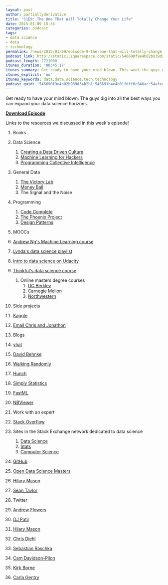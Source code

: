```yaml
---
layout: post
author: partiallyderivative
title: "S1E9: The One That Will Totally Change Your Life"
date: 2015-01-09 15:36
categories: podcast
tags:
- data science
- data
- technology
permalink: /news/2015/01/09/episode-9-the-one-that-will-totally-change-your-life
podcast_link: http://static1.squarespace.com/static/546690f9e4b02b939d34b2b1/546691b4e4b01fdff0c848ac/54afeb29e4b0a22a36921572/1420815185678/Partially_Derivative_Episode_9.mp3
podcast_length: 2721000
itunes_duration: '00:45:17'
itunes_summary: Get ready to have your mind blown. This week the guys dig into all the best ways you can expand your mind.
itunes_explicit: 'no'
itunes_keywords: data,data,science,tech,technology
podcast_guid: '546690f9e4b02b939d34b2b1:546691b4e4b01fdff0c848ac:54afea16e4b080132ef0a6ff'
---
```


Get ready to have your mind blown. The guys dig into all the best ways
you can expand your data science horizons.

[**Download Episode**](http://static1.squarespace.com/static/546690f9e4b02b939d34b2b1/546691b4e4b01fdff0c848ac/54afeb29e4b0a22a36921572/1420815185678/Partially_Derivative_Episode_9.mp3)

Links to the resources we discussed in this week's episode!

1.  Books
1.  Data Science
    1.  [Creating a Data Driven
        Culture](http://www.oreilly.com/data/free/data-driven.csp)
    2.  [Machine Learning for
        Hackers](http://www.amazon.com/Machine-Learning-Hackers-Drew-Conway/dp/1449303714)
    3.  [Programming Collective
        Intelligence](http://www.amazon.com/Programming-Collective-Intelligence-Building-Applications/dp/0596529325)

2.  General Data
    1.  [The Victory Lab](http://www.thevictorylab.com/)
    2.  [Money
        Ball](http://www.amazon.com/Moneyball-Art-Winning-Unfair-Game/dp/0393324818/ref=asap_bc?ie=UTF8)
    3.  The Signal and the Noise

3.  Programming
    1.  [Code
        Complete](http://www.amazon.com/Code-Complete-Practical-Handbook-Construction/dp/0735619670)
    2.  [The Phoenix
        Project](http://www.amazon.com/The-Phoenix-Project-Helping-Business/dp/0988262592)
    3.  [Design
        Patterns](http://www.amazon.com/Design-Patterns-Object-Oriented-Professional-Computing/dp/0201634988)

2.  MOOCs
1.  [Andrew Ng's Machine Learning
    course](https://www.coursera.org/course/ml)
2.  [Lynda's data science
    playlist](http://www.lynda.com/SharedPlaylist/ff466840b2ba481e82149ecca9a5bdd6)
3.  [Intro to data science on
    Udacity](https://www.udacity.com/course/ud359)
4.  [Thinkful's data science
    course](https://wow.thinkful.com/courses/learn-data-science-online/)
    1.  Online masters degree courses
        1.  [UC
            Berkley](http://requestinfo.datascience.berkeley.edu/index.html?s=mastersdatasciencesite&utm_source=mastersdatasciencesite&utm_medium=portal)
        2.  [Carnegie
            Mellon](http://www.heinz.cmu.edu/school-of-information-systems-and-management/information-technology-msit/curriculum/msit-bida/index.aspx)
        3.  [Northwestern](http://sps.northwestern.edu/program-areas/Graduate/predictive-analytics/index.php)

3.  Side projects
1.  [Kaggle](https://www.kaggle.com/competitions)
2.  [Email Chris and Jonathon](mailto:hello@partiallyderivative.com)

4.  Blogs
1.  [yhat](http://blog.yhathq.com/)
2.  [David Behnke](http://davebehnke.com/)
3.  [Walking Randomly](http://www.walkingrandomly.com/)
4.  [Hunch](http://hunch.net/)
5.  [Simply Statistics](http://simplystatistics.org/)
6.  [FastML](http://fastml.com/)

5.  [NBViewer](http://nbviewer.ipython.org/)
6.  Work with an expert
7.  [Stack Overflow](http://stackoverflow.com/)
1.  Sites in the Stack Exchange network dedicated to data science
    1.  [Data Science](http://datascience.stackexchange.com/)
    2.  [Stats](http://stats.stackexchange.com/)
    3.  [Computer Science](http://cs.stackexchange.com/)

8.  [GitHub](http://github.com)
1.  [Open Data Science
    Masters](https://github.com/datasciencemasters)
2.  [Hilary Mason](https://github.com/hmason)
3.  [Sean Taylor](https://github.com/seanjtaylor)

9.  Twitter
1.  [Andrew Flowers](http://twitter.com/andrewflowers)
2.  [DJ Patil](http://twitter.com/dpatil)
3.  [Hilary Mason](https://twitter.com/hmason)
4.  [Chris Diehl](https://twitter.com/chrisdiehl)
5.  [Sebastian Raschka](https://twitter.com/rasbt)
6.  [Cam Davidson-Pilon](https://twitter.com/cmrn_dp)
7.  [Kirk Borne](http://twitter.com/kirkdborne)
8.  [Carla Gentry](https://twitter.com/data_nerd)

 
